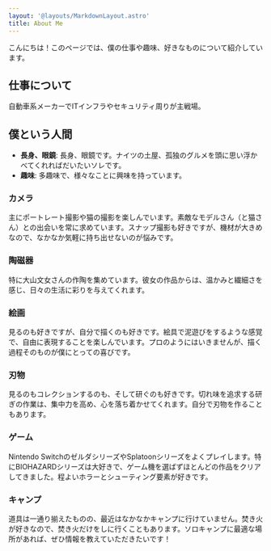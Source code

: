 ```yaml
---
layout: '@layouts/MarkdownLayout.astro'
title: About Me
---
```


こんにちは！このページでは、僕の仕事や趣味、好きなものについて紹介しています。

## 仕事について

自動車系メーカーでITインフラやセキュリティ周りが主戦場。

## 僕という人間

*   **長身、眼鏡**: 長身、眼鏡です。ナイツの土屋、孤独のグルメを頭に思い浮かべてくれればだいたいソレです。
*   **趣味**: 多趣味で、様々なことに興味を持っています。

### カメラ

主にポートレート撮影や猫の撮影を楽しんでいます。素敵なモデルさん（と猫さん）との出会いを常に求めています。スナップ撮影も好きですが、機材が大きめなので、なかなか気軽に持ち出せないのが悩みです。

### 陶磁器

特に大山文女さんの作陶を集めています。彼女の作品からは、温かみと繊細さを感じ、日々の生活に彩りを与えてくれます。

### 絵画

見るのも好きですが、自分で描くのも好きです。絵具で泥遊びをするような感覚で、自由に表現することを楽しんでいます。プロのようにはいきませんが、描く過程そのものが僕にとっての喜びです。

### 刃物

見るのもコレクションするのも、そして研ぐのも好きです。切れ味を追求する研ぎの作業は、集中力を高め、心を落ち着かせてくれます。自分で刃物を作ることもあります。

### ゲーム

Nintendo SwitchのゼルダシリーズやSplatoonシリーズをよくプレイします。特にBIOHAZARDシリーズは大好きで、ゲーム機を選ばずほとんどの作品をクリアしてきました。程よいホラーとシューティング要素が好きです。

### キャンプ

道具は一通り揃えたものの、最近はなかなかキャンプに行けていません。焚き火が好きなので、焚き火だけをしに行くこともあります。ソロキャンプに最適な場所があれば、ぜひ情報を教えていただきたいです！
